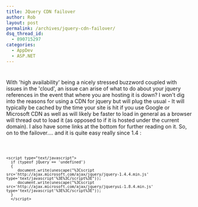 ```yaml
---
title: JQuery CDN failover
author: Rob
layout: post
permalink: /archives/jquery-cdn-failover/
dsq_thread_id:
  - 890715297
categories:
  - AppDev
  - ASP.NET
---
```

# 

With 'high availability' being a nicely stressed buzzword coupled with issues in the 'cloud', an issue can arise of what to do about your jquery references in the event that where you are hosting it is down? I won't dig into the reasons for using a CDN for jquery but will plug the usual - It will typically be cached by the time your site is hit if you use Google or Microsoft CDN as well as will likely be faster to load in general as a browser will thread out to load it (as opposed to if it is hosted under the current domain). I also have some links at the bottom for further reading on it. So, on to the failover.... and it is quite easy really since 1.4 :
<code>
	<script type="text/javascript" src="http://ajax.googleapis.com/ajax/libs/jquery/1.4.4/jquery.min.js"></script>
	<script type="text/javascript" src="http://ajax.googleapis.com/ajax/libs/jqueryui/1.8.4/jquery-ui.js"></script>

	<script type="text/javascript">
	  if (typeof jQuery == 'undefined')
	  {
	     document.write(unescape("%3Cscript src='http://ajax.microsoft.com/ajax/jquery/jquery-1.4.4.min.js' type='text/javascript'%3E%3C/script%3E"));
	     document.write(unescape("%3Cscript src='http://ajax.microsoft.com/ajax/jquery/jqueryui-1.8.4.min.js' type='text/javascript'%3E%3C/script%3E"));
	  }
	  </script>
</code>


